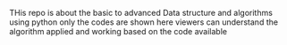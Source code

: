  THis repo is about the basic to advanced Data structure and algorithms using python
 only the codes are shown here 
 viewers can understand the algorithm applied and working based on the code available
